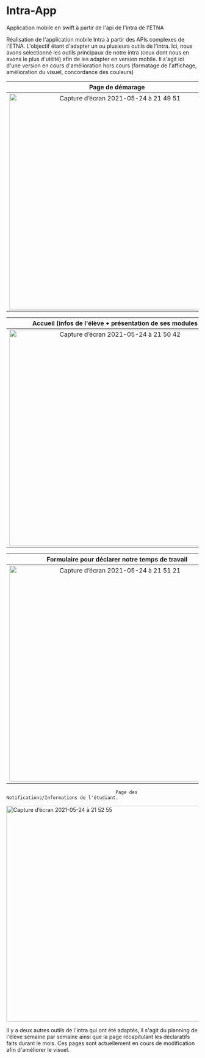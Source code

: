# Intra-App
Application mobile en swift à partir de l'api de l'intra de l'ETNA


Réalisation de l'application mobile Intra à partir des APIs complexes de l'ETNA. L'objectif étant d'adapter un ou plusieurs outils de l'intra. Ici, nous avons selectionné les outils principaux de notre intra (ceux dont nous en avons le plus d'utilité) afin de les adapter en version mobile. Il s'agit ici d'une version en cours d'amélioration hors cours (formatage de l'affichage, amélioration du visuel, concordance des couleurs) 

|        Page de démarage            |              Authentification à notre compte avec cookie              |
|:------------------------------------:|:------------------------------------:|
| <img width="564" alt="Capture d’écran 2021-05-24 à 21 49 51" src="https://user-images.githubusercontent.com/84735057/119407035-f0e3ef80-bce3-11eb-80d8-1dcfd0f48aaf.png"> | <img width="564" alt="Capture d’écran 2021-05-24 à 21 49 56" src="https://user-images.githubusercontent.com/84735057/119407037-f2151c80-bce3-11eb-9618-e5f5f277de1f.png"> |


|        Accueil (infos de l'élève + présentation de ses modules )         |         Modules en détail (Projets et Quest)         |
|:------------------------------------:|:------------------------------------:|
| <img width="564" alt="Capture d’écran 2021-05-24 à 21 50 42" src="https://user-images.githubusercontent.com/84735057/119407857-24734980-bce5-11eb-8659-1899aa6a7c6c.png"> | <img width="564" alt="Capture d’écran 2021-05-24 à 21 51 08" src="https://user-images.githubusercontent.com/84735057/119407997-4d93da00-bce5-11eb-909f-246efd77bd98.png"> |




|        Formulaire pour déclarer notre temps de travail         |         Affichage des notes (étudiant, moyenne, min promo, max promo)         |
|:------------------------------------:|:------------------------------------:|
| <img width="564" alt="Capture d’écran 2021-05-24 à 21 51 21" src="https://user-images.githubusercontent.com/84735057/119408109-7c11b500-bce5-11eb-8481-2e8d9fccb7eb.png"> | <img width="564" alt="Capture d’écran 2021-05-24 à 21 52 38" src="https://user-images.githubusercontent.com/84735057/119408137-85028680-bce5-11eb-8f33-ba3330935dea.png"> |

                                            Page des Notifications/Informations de l'étudiant.
<img width="564" alt="Capture d’écran 2021-05-24 à 21 52 55" src="https://user-images.githubusercontent.com/84735057/119408322-d01c9980-bce5-11eb-936b-d22656c90056.png">


Il y a deux autres outils de l'intra qui ont été adaptés, il s'agit du planning de l'élève semaine par semaine ainsi que la page récapitulant les déclaratifs faits durant le mois. Ces pages sont actuellement en cours de modification afin d'améliorer le visuel.


